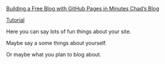 [Building a Free Blog with GitHub Pages in Minutes  Chad’s Blog](https://chadbaldwin.net/2021/03/14/how-to-build-a-sql-blog.html)

[Tutorial](https://chadbaldwin.net/2021/03/14/how-to-build-a-sql-blog.html)

Here you can say lots of fun things about your site.

Maybe say a some things about yourself.

Or maybe what you plan to blog about.
